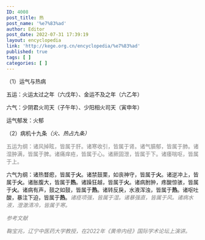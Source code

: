 ```yaml
---
ID: 4008
post_title: 热
post_name: '%e7%83%ad'
author: Editor
post_date: 2022-07-31 17:39:19
layout: encyclopedia
link: 'http://kege.org.cn/encyclopedia/%e7%83%ad'
published: true
tags: [ ]
categories: [ ]
---
```

（1）运气与热病

五运：火运太过之年（六戊年）、金运不及之年（六乙年）

六气：少阴君火司天（子午年）、少阳相火司天（寅申年）

运气郁发：火郁

（2）病机十九条<em>（火、热占九条）</em>

<span style="color: #808080;">五运为纲：诸风掉眩，皆属于肝。诸寒收引，皆属于肾。诸气膹郁，皆属于肺。诸湿肿满，皆属于脾。诸痛痒疮，皆属于心。诸厥固泄，皆属于下。诸痿喘呕，皆属于上。</span>

六气为纲：诸热瞀瘛，皆属于<strong>火</strong>。诸禁鼓栗，如丧神守，皆属于<strong>火</strong>。诸逆冲上，皆属于<strong>火</strong>。诸胀腹大，皆属于<strong>热</strong>。诸躁狂越，皆属于<strong>火</strong>。诸病胕肿，疼酸惊骇，皆属于<strong>火</strong>。诸病有声，鼓之如鼓，皆属于<strong>热</strong>。诸转反戾，水液浑浊，皆属于<strong>热</strong>。诸呕吐酸，暴注下迫，皆属于<strong>热</strong>。<span style="color: #808080;"><em>诸痉项强，皆属于湿。诸暴强直，皆属于风。诸病水液，澄澈清冷，皆属于寒。</em></span>

<span style="color: #808080;"><em>参考文献</em></span>

<span style="color: #808080;"><em>鞠宝兆，辽宁中医药大学教授，在2022年《黄帝内经》国际学术论坛上演讲。</em></span>